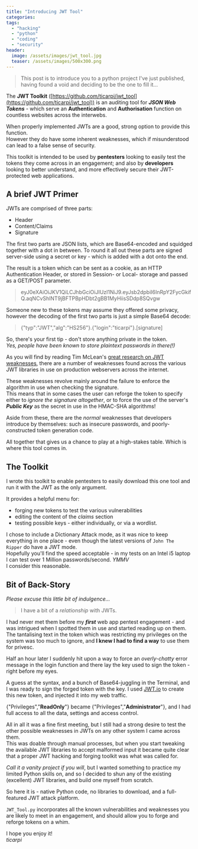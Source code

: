 ```yaml
---
title: "Introducing JWT Tool"
categories:
tags:
  - "hacking"
  - "python"
  - "coding"
  - "security"
header:
  image: /assets/images/jwt_tool.jpg
  teaser: /assets/images/500x300.png
---
```


>This post is to introduce you to a python project I've just published, having found a void and deciding to be the one to fill it...

The **JWT Toolkit** ([https://github.com/ticarpi/jwt_tool](https://github.com/ticarpi/jwt_tool)) is an auditing tool for ***JSON Web Tokens*** - which serve an **Authentication** and **Authorisation** function on countless websites across the interwebs.  

When properly implemented JWTs are a good, strong option to provide this function.  
However they do have some inherent weaknesses, which if misunderstood can lead to a false sense of security.  

This toolkit is intended to be used by **pentesters** looking to easily test the tokens they come across in an engagement; and also by **developers** looking to better understand, and more effectively secure their JWT-protected web applications.


## A brief JWT Primer
JWTs are comprised of three parts:
* Header
* Content/Claims
* Signature

The first two parts are JSON lists, which are Base64-encoded and squidged together with a dot in between.
To round it all out these parts are signed server-side using a secret or key - which is added with a dot onto the end.  

The result is a token which can be sent as a cookie, as an HTTP Authentication Header, or stored in Session- or Local- storage and passed as a GET/POST parameter.  

> eyJ0eXAiOiJKV1QiLCJhbGciOiJIUzI1NiJ9.eyJsb2dpbiI6InRpY2FycGkifQ.aqNCvShlNT9jBFTPBpHDbt2gBB1MyHiisSDdp8SQvgw

Someone new to these tokens may assume they offered some privacy, however the decoding of the first two parts is just a simple Base64 decode:

> {"typ":"JWT","alg":"HS256"}.{"login":"ticarpi"}.[signature]

So, there's your first tip - don't store anything private in the token.  
*Yes, people have been known to store plaintext passwords in there(!)*  

As you will find by reading Tim McLean's [great research on JWT weaknesses](https://auth0.com/blog/critical-vulnerabilities-in-json-web-token-libraries/), there are a number of weaknesses found across the various JWT libraries in use on production webservers across the internet.  

These weaknesses revolve mainly around the failure to enforce the algorithm in use when checking the signature.  
This means that in some cases the user can reforge the token to specify either to *ignore the signature altogether*, or to force the use of the server's ***Public Key*** as the secret in use in the HMAC-SHA algorithms!

Aside from these, there are the *normal* weaknesses that developers introduce by themselves: such as insecure passwords, and poorly-constructed token generation code.

All together that gives us a chance to play at a high-stakes table.  Which is where this tool comes in.  

## The Toolkit
I wrote this toolkit to enable pentesters to easily download this one tool and run it with the JWT as the only argument.  

It provides a helpful menu for:
* forging new tokens to test the various vulnerabilities
* editing the content of the *claims* section
* testing possible keys - either individually, or via a wordlist.

I chose to include a Dictionary Attack mode, as it was nice to keep everything in one place - even though the latest versions of `John The Ripper` do have a JWT mode.  
Hopefully you'll find the speed acceptable - in my tests on an Intel i5 laptop I can test over 1 Million passwords/second. *YMMV*  
I consider this reasonable.  


## Bit of Back-Story
*Please excuse this little bit of indulgence...*  
> I have a bit of a *relationship* with JWTs.  

I had never met them before my ***first*** web app pentest engagement - and was intrigued when I spotted them in use and started reading up on them.  
The tantalising text in the token which was restricting my privileges on the system was too much to ignore, and **I knew I had to find a way** to use them for privesc.

Half an hour later I suddenly hit upon a way to force an *overly-chatty* error message in the login function and there lay the key used to sign the token - right before my eyes.  

A guess at the syntax, and a bunch of Base64-juggling in the Terminal, and I was ready to sign the forged token with the key. I used [JWT.io](http://jwt.io) to create this new token, and injected it into my web traffic.  

{"Privileges","**ReadOnly**"} became {"Privileges","**Administrator**"}, and I had full access to all the data, settings and access control.  

All in all it was a fine first meeting, but I still had a strong desire to test the other possible weaknesses in JWTs on any other system I came across them.  
This was doable through manual processes, but when you start tweaking the available JWT libraries to accept malformed input it became quite clear that a proper JWT hacking and forging toolkit was what was called for.  

*Call it a vanity project if you will*, but I wanted something to practice my limited Python skills on, and so I decided to shun any of the existing (excellent) JWT libraries, and build one myself from scratch.

So here it is - native Python code, no libraries to download, and a full-featured JWT attack platform.  

`JWT_Tool.py` incorporates all the known vulnerabilities and weaknesses you are likely to meet in an engagement, and should allow you to forge and reforge tokens on a whim.  

I hope you enjoy it!  
*ticarpi*
